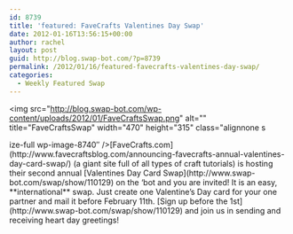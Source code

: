 ```yaml
---
id: 8739
title: 'featured: FaveCrafts Valentines Day Swap'
date: 2012-01-16T13:56:15+00:00
author: rachel
layout: post
guid: http://blog.swap-bot.com/?p=8739
permalink: /2012/01/16/featured-favecrafts-valentines-day-swap/
categories:
  - Weekly Featured Swap
---
```

<img src="http://blog.swap-bot.com/wp-content/uploads/2012/01/FaveCraftsSwap.png" alt="" title="FaveCraftsSwap" width="470" height="315" class="alignnone s <div style="display: none">
  <a href='http://cialis5mgg.com' title='buy cheap cialis'>buy cheap cialis</a>
</div>ize-full wp-image-8740&#8243; /></a>[FaveCrafts.com](http://www.favecraftsblog.com/announcing-favecrafts-annual-valentines-day-card-swap/) (a giant site full of all types of craft tutorials) is hosting their second annual [Valentines Day Card Swap](http://www.swap-bot.com/swap/show/110129) on the &#8216;bot and you are invited! It is an easy, **international** swap. Just create one Valentine&#8217;s Day card for your one partner and mail it before February 11th. [Sign up before the 1st](http://www.swap-bot.com/swap/show/110129) and join us in sending and receiving heart day greetings!